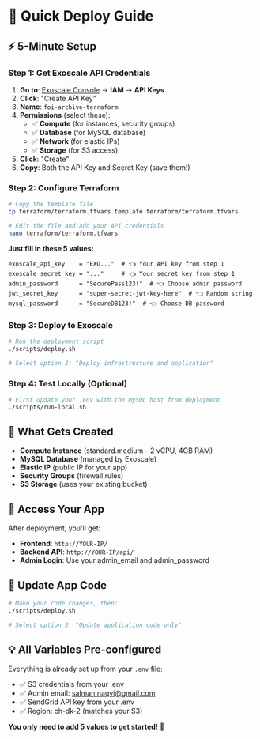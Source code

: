# 🚀 Quick Deploy Guide

## ⚡ 5-Minute Setup

### Step 1: Get Exoscale API Credentials
1. **Go to**: [Exoscale Console](https://portal.exoscale.com) → **IAM** → **API Keys**
2. **Click**: "Create API Key"
3. **Name**: `foi-archive-terraform`
4. **Permissions** (select these):
   - ✅ **Compute** (for instances, security groups)
   - ✅ **Database** (for MySQL database)
   - ✅ **Network** (for elastic IPs)
   - ✅ **Storage** (for S3 access)
5. **Click**: "Create"
6. **Copy**: Both the API Key and Secret Key (save them!)

### Step 2: Configure Terraform
```bash
# Copy the template file
cp terraform/terraform.tfvars.template terraform/terraform.tfvars

# Edit the file and add your API credentials
nano terraform/terraform.tfvars
```

**Just fill in these 5 values:**
```hcl
exoscale_api_key    = "EXO..."  # 👈 Your API key from step 1
exoscale_secret_key = "..."     # 👈 Your secret key from step 1
admin_password      = "SecurePass123!"  # 👈 Choose admin password
jwt_secret_key      = "super-secret-jwt-key-here"  # 👈 Random string
mysql_password      = "SecureDB123!"  # 👈 Choose DB password
```

### Step 3: Deploy to Exoscale
```bash
# Run the deployment script
./scripts/deploy.sh

# Select option 2: "Deploy infrastructure and application"
```

### Step 4: Test Locally (Optional)
```bash
# First update your .env with the MySQL host from deployment
./scripts/run-local.sh
```

## 🎯 What Gets Created

- **Compute Instance** (standard.medium - 2 vCPU, 4GB RAM)
- **MySQL Database** (managed by Exoscale)
- **Elastic IP** (public IP for your app)
- **Security Groups** (firewall rules)
- **S3 Storage** (uses your existing bucket)

## 📱 Access Your App

After deployment, you'll get:
- **Frontend**: `http://YOUR-IP/`
- **Backend API**: `http://YOUR-IP/api/`
- **Admin Login**: Use your admin_email and admin_password

## 🔧 Update App Code

```bash
# Make your code changes, then:
./scripts/deploy.sh

# Select option 3: "Update application code only"
```

## 💡 All Variables Pre-configured

Everything is already set up from your `.env` file:
- ✅ S3 credentials from your .env
- ✅ Admin email: salman.naqvi@gmail.com
- ✅ SendGrid API key from your .env
- ✅ Region: ch-dk-2 (matches your S3)

**You only need to add 5 values to get started!** 🎉 